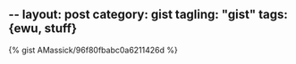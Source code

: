 --
layout: post
category: gist
tagling: "gist"
tags: {ewu, stuff}
--

{% gist AMassick/96f80fbabc0a6211426d %}

